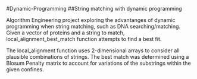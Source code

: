 #Dynamic-Programming
##String matching with dynamic programming

Algorithm Engineering project exploring the advantanges of dynamic programming when string matching, such as DNA searching/matching. Given a vector of proteins and a string to match, local_alignment_best_match function attempts to find a best fit.

The local_alignment function uses 2-dimensional arrays to consider all plausible combinations of strings. The best match was determined using a Blosum Penalty matrix to account for variations of the substrings within the given confines.
